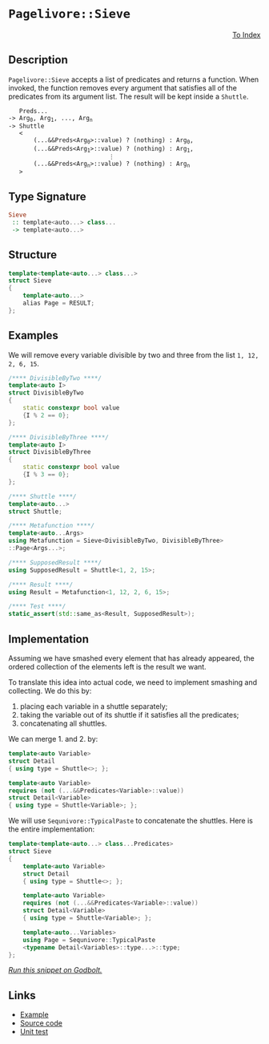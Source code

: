 <!-- Copyright 2024 Feng Mofan
SPDX-License-Identifier: Apache-2.0 -->

# `Pagelivore::Sieve`

<p style='text-align: right;'><a href="../../../facilities/metafunctions.md#pagelivore-sieve">To Index</a></p>

## Description

`Pagelivore::Sieve` accepts a list of predicates and returns a function.
When invoked, the function removes every argument that satisfies all of the predicates from its argument list. The result will be kept inside a `Shuttle`.

<pre><code>   Preds...
-> Arg<sub>0</sub>, Arg<sub>1</sub>, ..., Arg<sub>n</sub>
-> Shuttle
   <
       (...&&Preds&lt;Arg<sub>0</sub>&gt;::value) ? (nothing) : Arg<sub>0</sub>,
       (...&&Preds&lt;Arg<sub>1</sub>&gt;::value) ? (nothing) : Arg<sub>1</sub>,
                            &vellip;
       (...&&Preds&lt;Arg<sub>n</sub>&gt;::value) ? (nothing) : Arg<sub>n</sub>
   ></code></pre>

## Type Signature

```Haskell
Sieve
 :: template<auto...> class...
 -> template<auto...>
```

## Structure

```C++
template<template<auto...> class...>
struct Sieve
{
    template<auto...>
    alias Page = RESULT;
};
```

## Examples

We will remove every variable divisible by two and three from the list `1, 12, 2, 6, 15`.

```C++
/**** DivisibleByTwo ****/
template<auto I>
struct DivisibleByTwo
{
    static constexpr bool value
    {I % 2 == 0};
};

/**** DivisibleByThree ****/
template<auto I>
struct DivisibleByThree
{
    static constexpr bool value
    {I % 3 == 0};
};

/**** Shuttle ****/
template<auto...>
struct Shuttle;

/**** Metafunction ****/
template<auto...Args>
using Metafunction = Sieve<DivisibleByTwo, DivisibleByThree>
::Page<Args...>;

/**** SupposedResult ****/
using SupposedResult = Shuttle<1, 2, 15>;

/**** Result ****/
using Result = Metafunction<1, 12, 2, 6, 15>;

/**** Test ****/
static_assert(std::same_as<Result, SupposedResult>);
```

## Implementation

Assuming we have smashed every element that has already appeared, the ordered collection of the elements left is the result we want.

To translate this idea into actual code, we need to implement smashing and collecting.
We do this by:

1. placing each variable in a shuttle separately;
2. taking the variable out of its shuttle if it satisfies all the predicates;
3. concatenating all shuttles.

We can merge 1. and 2. by:

```C++
template<auto Variable>
struct Detail 
{ using type = Shuttle<>; };

template<auto Variable>
requires (not (...&&Predicates<Variable>::value))
struct Detail<Variable>
{ using type = Shuttle<Variable>; };
```

We will use `Sequnivore::TypicalPaste` to concatenate the shuttles. Here is the entire implementation:

```C++
template<template<auto...> class...Predicates>
struct Sieve
{
    template<auto Variable>
    struct Detail 
    { using type = Shuttle<>; };

    template<auto Variable>
    requires (not (...&&Predicates<Variable>::value))
    struct Detail<Variable>
    { using type = Shuttle<Variable>; };

    template<auto...Variables>
    using Page = Sequnivore::TypicalPaste
    <typename Detail<Variables>::type...>::type;
};
```

[*Run this snippet on Godbolt.*](https://godbolt.org/#z:OYLghAFBqd5QCxAYwPYBMCmBRdBLAF1QCcAaPECAMzwBtMA7AQwFtMQByARg9KtQYEAysib0QXACx8BBAKoBnTAAUAHpwAMvAFYTStJg1DIApACYAQuYukl9ZATwDKjdAGFUtAK4sGIAKwAzKSuADJ4DJgAcj4ARpjEEmZmpAAOqAqETgwe3r4BwemZjgLhkTEs8YlcybaY9iUMQgRMxAS5Pn5BdQ3Zza0EZdFxCUkpCi1tHfndEwNDFVVjAJS2qF7EyOwcAPQAVAeHR8cnezsmGgCC%2B4cA1AAimKmujMh4mAq3R%2BdXN6f/xx%2Blwu1yOtyEmAAjl4GHgAG4kdggAAqAE9UnhRLRlEwJpgvocgcw2ApUkwtuCoTD4YjbiYAOxWK4ggiYFipAyskyBNwEdGMViYAB0Iu52BBE2IXgctzRGKxOLxdMZDPu3KZwN%2BO1uFlx%2BLcepAIJZbI5TC5PL5z2J%2BJxyAA1ph0BDoa9MGKJQQpTK5ZixIqLW47Y7nVS3R7mSqrrcY7cvJkjLcrfjufdbsGnS6vOHAhrVerjVrbgAlTDIDaZOH6w2Fy6s9mc93Mnkg2NJ02N7kGrxEEVCsW3ZAGBSfLNuy6kVux%2BtmwNMHuoPsDoe40dhhhbGxTmPz3sigBqrTwTFi9EuClIdOjsd3i4PR5P9AsF%2B3Sf5Nr7AHkCAgEgpjYE4pXJK0oELK6J%2BtiuKBmOG6YMCPKHsQx6nvBChLoBl6wZuXZIShT7oaKmG3N%2Bv7EIR/aAcaUaXG28YRMAb7PHSgRpr6CrQU2tGxl2r5tth8G4Q%2BqHnn2l54Y%2BmDPhh2CTtebYxqRf5LvJLHYCAIDJgWkZqrmtYzp2zZuK%2BBnmu6lrvoKl63jJg7DmurpwROJkdmZXbJja1kLrZK4jpSjmbnJ3Exh5gqys5qmhWwspbqpNn3shknnper7xUKEmoc%2BQVtlFwoikp5EAUB55eqB4Hyv6nFdgJCFuMiE63BlZ4UWKWHrjhPLIjYjXCQRMmXgVLVUZGGp0QmjHJixbEQRxeKvrxqn8e1gmdQ1cyOMgAD6ogTF29VihATVocsYm3OtmLbdBe0Idgh29VJCgnURsl8bGg0qcFakaVpek6dpmrAvSarMr8YJCAgPYEPQBIHECplzt5z2et6YHg5D9D/SCfwAjjsNY2CACSDZsowLSNDDZz47j1NAiaDZuZarkI3ulHYHZq59soxBOn6rL/sNJUo%2BC7xVtRo3Tkz5ndkQPWJahEafSBMqPC0dBXp9DIWHG41MSmrHghDBBQ1LHq5squl5pFktdresv4eZxVttz0J4NznwQAwqBgRAS5mAAbOYftczzoh80JcsY4BGlwmI2bLMsr5K2BKtMHQ4f2wrbaa9rDG61NBvo1LR2m1r%2Ba/QDOXWzyaVHfzjuxvRiY4sAetplmsIItzGnsZVc2qe5lnRSnaeIfddfffyMkT88mNA5joPU98VMHLc2CqKwHL4kvC%2BL3jIPAmYgQREOXhYCxbhoHBqQEHXtbYw88J4JkmWosiADuqAU3DVfS5/BMK0nB%2BcIn54Bfu/VAYtE5k0xIOAQeJVCpGILcWIqBPC3Bjt4LiWdGQEzpGYfwtwzBTVTLcDQZc8xz3LsvPYQCQFgIQNzLehI6azilrbf%2BAtAH3Efs/J8r8GGYC4prKB5oYGX3gYg5BqDaDoNjlgniOC8EEMCMQ/WZDKEUItnfMGhtjZfxYZ2auiNWbIzKmjI2kdLagjuAAWUwC0KgMIHDZH0VceGbDjGXGIMAW%2BVxG6MTsQ4px5MSFCBFlLbhwDeFSVfh/S8kS6F8ORAIh2IINLNyll4nxMl57WJXkILwqQihOlLAoLwtAwLb0uP48EhTinoFKeUsCoTdGRzcFwS8KRbhcH8CXbRdxGkVNcdUnWgzmn60CUwRxG5Ghdg6d0rpXS/aXh6X0/e99kQfEqcw4C0CtqrgSAQCAEx0AaQUIKTauIuxjKwnUjIJSPhNLFAnXMHBVi0E4P4XgfgOBaFIKgTgxlLDWDOusTYKZD48FIAQTQbzVj2gCJIIUGgAAcyQACc6KemopRVwek9JpAfI4JIXgLAJAaA0KQH5fyAUcF4AoEAlKYW/LeaQOAsAYCIBAOsAgqQezkEoGgdkdAEhREFJwVQKK/YAFo/aSFuMAZAyBulIrMLwHmRBkKnI6fwQQIgxDsCkDIQQigVDqBZaQXQHS37ECYKkTgPB3mfO%2BbC/5nBPw9j5WBVAVBbiSplXKhVSqVVCiIRADwwr6BIPMIELgyxeDMq0KsCASAhUYijQKiAaaRWJGAFIFINAKl/koLEV1sQIitFRA63g5bmDEFRJ%2BWI2gyzMqhUKtgghPwMFoFWi1WBYheGAAaWgtAGXcF4FgFghhgDiD7a7Ft8IPiuswKoMsPZthQoiKyIlfzaCgNtfWjwWBXVejwGS8dpAqzEBQUoR4U6jB7qMLC1YVADA%2BP3O8N%2Bn5rTVuNcILEhrpC6vkEoNQrqrX6GnSgaw1h9CgIZZAVYqBr7ZDHdKk5qZTDAssGYGlV6tVLsQz0BdzgICuGmH4DpYQIjDEqKMDpRQsgCAo3oRjjQFgjGqMR5xAh%2BhTE8J0PQdgSNNEmIMGjix6O2DEyxjpcw2gcbo9UVYCgwVbAkE6jgXyqWutpX6qVsr5WKuVVIUNtwIC4EICQPBsb43QufasX8TAsCJAgPCkAkhAhCnRYEAlGhJBmEkH7Cl/g/bov0JwElpAyWxqFH7LgfsUXotxX7fwkgek%2BeWdS3gtL6WMvsyy5NnKU3cs9fyigWbUCRtFeKjgrQWBwnpNKpg7NExcHRUKLgyL1X4E1XgbVf79XiCNcB01YGLW6BSDau11bNPaey26jgHreU9luD6/TAb5Urjax1rrGhzMRvTQkGzZg7OJtZSV7NGaKtXdGNtvNWLKWFtZOREtZaK31t/bWytjbm0OF/e20mXae2uv7YO4do7f2TunbOv5%2BBubOKrGOv5K612sl/Vu%2Borq92xAPaiI92w/mnvPVCq9N7MB3phwxZ9fA30KA/ZgL9P6L3AaG4Bv9Y3zV/Mm5Bp9WGrCWDg7EBDbn/kobgZwdDBB0CYZgzhvDCQCMi5U/UETLgGDuAE/kKjGvFNLAYxkJjOQteUbSIb9jEnONCdVzx0TAxZPccaHx8T5QrdyZkyboTYm9f0ZU2pw1c2XUWr0/6wzrXGLtc68i8zlnNU2bjQmhzpAnMucoJpqLMWOv%2BfpP4dF%2BLAgBaC%2BlnTwfOB5aZTT9lXKeVeszbd4gYq2CcHq4GlgCg4TKrhJHxsEwetWa1XoVnAGJBAdkJz8DIBgjTfteOwPJeaXurK9631qhW/t8793syEwDtVaO9Gw%2BgQzuV9TbvnNdfT9RpAB3opm0u/os2j3ggm1V9AboC9hlEBS0Wu%2B59i9P%2BG1NotoA5VYdoEDA69pw6YADpDpiCQ4XrQ4PqE4TrzqI5LoWqo7ljo4XqY47q8A4544E4nrIQk68Bk73KU4PrU6Fa05MDvqfrfqMC/pD4Goj4c6gZc46CT687GBy42A47K5i6NBjo7AnLQbYYWC4Y5b4b9aEai7Ca27q6a55Cm7Uau5Kasbm7ZAO5sbZA%2B5cbyFO4e7KHW69C8be6W7qHu726e5WEKYWH65%2B4bDqZxoRZaZB4L4cB%2Bpr4d7oKb58zeyx7WYxoJ4FZJqOaYDOajCi5EoZ4gBmAdaBCBD%2BD%2BD%2BZcAUqJH0iJbz45Zl62D5bnbxykAIqSD%2BDeZ4r0gUooqSBYpcBor%2ByuGBDuE5F0qhFwquFqrZGLaJ6FarBXqZDOCSBAA%3D%3D%3D)

## Links

- [Example](../../../code/facilities/metafunctions/pagelivore/sieve/implementation.hpp)
- [Source code](../../../../conceptrodon/descend/pagelivore/sieve.hpp)
- [Unit test](../../../../tests/unit/metafunctions/pagelivore/sieve.test.hpp)
